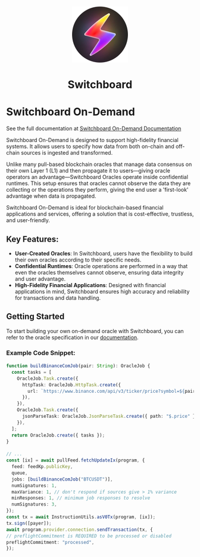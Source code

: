 <div align="center">

![Switchboard Logo](https://github.com/switchboard-xyz/switchboard/raw/main/website/static/img/icons/switchboard/avatar.png)

# Switchboard

</div>

# Switchboard On-Demand
See the full documentation at [Switchboard On-Demand Documentation](https://switchboard-labs.gitbook.io/switchboard-on-demand/)

Switchboard On-Demand is designed to support high-fidelity financial systems. It allows users to specify how data from both on-chain and off-chain sources is ingested and transformed.

Unlike many pull-based blockchain oracles that manage data consensus on their own Layer 1 (L1) and then propagate it to users—giving oracle operators an advantage—Switchboard Oracles operate inside confidential runtimes. This setup ensures that oracles cannot observe the data they are collecting or the operations they perform, giving the end user a 'first-look' advantage when data is propagated.

Switchboard On-Demand is ideal for blockchain-based financial applications and services, offering a solution that is cost-effective, trustless, and user-friendly.

## Key Features:
- **User-Created Oracles**: In Switchboard, users have the flexibility to build their own oracles according to their specific needs.
- **Confidential Runtimes**: Oracle operations are performed in a way that even the oracles themselves cannot observe, ensuring data integrity and user advantage.
- **High-Fidelity Financial Applications**: Designed with financial applications in mind, Switchboard ensures high accuracy and reliability for transactions and data handling.

## Getting Started
To start building your own on-demand oracle with Switchboard, you can refer to the oracle specification in our [documentation](https://docs.switchboard.xyz/api/protos/Task).

### Example Code Snippet:
```typescript
function buildBinanceComJob(pair: String): OracleJob {
  const tasks = [
    OracleJob.Task.create({
      httpTask: OracleJob.HttpTask.create({
        url: `https://www.binance.com/api/v3/ticker/price?symbol=${pair}`,
      }),
    }),
    OracleJob.Task.create({
      jsonParseTask: OracleJob.JsonParseTask.create({ path: "$.price" }),
    }),
  ];
  return OracleJob.create({ tasks });
}

// ...
const [ix] = await pullFeed.fetchUpdateIx(program, {
  feed: feedKp.publicKey,
  queue,
  jobs: [buildBinanceComJob("BTCUSDT")],
  numSignatures: 1,
  maxVariance: 1, // don't respond if sources give > 1% variance
  minResponses: 1, // minimum job responses to resolve
  numSignatures: 3,
});
const tx = await InstructionUtils.asV0Tx(program, [ix]);
tx.sign([payer]);
await program.provider.connection.sendTransaction(tx, {
// preflightCommitment is REQUIRED to be processed or disabled
preflightCommitment: "processed",
});

